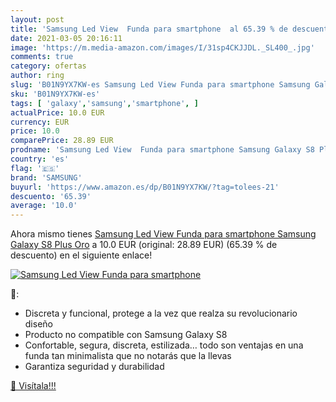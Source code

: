 ```yaml
---
layout: post
title: 'Samsung Led View  Funda para smartphone  al 65.39 % de descuento'
date: 2021-03-05 20:16:11
image: 'https://m.media-amazon.com/images/I/31sp4CKJJDL._SL400_.jpg'
comments: true
category: ofertas
author: ring
slug: 'B01N9YX7KW-es Samsung Led View Funda para smartphone Samsung Galaxy S8...'
sku: 'B01N9YX7KW-es'
tags: [ 'galaxy','samsung','smartphone', ]
actualPrice: 10.0 EUR
currency: EUR
price: 10.0
comparePrice: 28.89 EUR
prodname: 'Samsung Led View  Funda para smartphone Samsung Galaxy S8 Plus  Oro'
country: 'es'
flag: '🇪🇸'
brand: 'SAMSUNG'
buyurl: 'https://www.amazon.es/dp/B01N9YX7KW/?tag=tolees-21'
descuento: '65.39'
average: '10.0'
---
```


Ahora mismo tienes [Samsung Led View  Funda para smartphone Samsung Galaxy S8 Plus  Oro](https://www.amazon.es/dp/B01N9YX7KW/?tag=tolees-21) a 10.0 EUR (original: 28.89 EUR) (65.39 %  de descuento) en el siguiente enlace!

[![Samsung Led View  Funda para smartphone ](https://m.media-amazon.com/images/I/31sp4CKJJDL._SL400_.jpg)](https://www.amazon.es/dp/B01N9YX7KW/?tag=tolees-21)

🔎:

- Discreta y funcional, protege a la vez que realza su revolucionario diseño
- Producto no compatible con Samsung Galaxy S8
- Confortable, segura, discreta, estilizada… todo son ventajas en una funda tan minimalista que no notarás que la llevas
- Garantiza seguridad y durabilidad

[🛒 Visítala!!!](https://www.amazon.es/dp/B01N9YX7KW/?tag=tolees-21)
